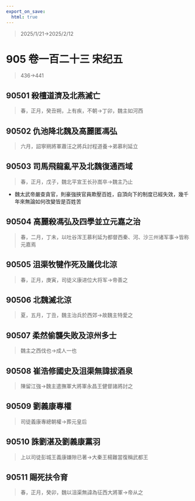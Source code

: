 ```yaml
---
export_on_save:
  html: true
---
```


> 2025/1/21->2025/2/12

# 905 卷一百二十三 宋纪五

> 436->441

## 90501 殺檀道濟及北燕滅亡
> 春，正月，癸丑朔，上有疾，不朝->丁卯，魏主如河西

## 90502 仇池降北魏及高麗匿馮弘
> 六月，詔寧朔將軍蕭汪之將兵討程道養->弟慕利延立

## 90503 司馬飛龍亂平及北魏復通西域
> 春，正月，戊子，魏北平宣王长孙嵩卒->魏主乃止
- 魏太武帝嚴查貪官，則豪強挾官員欺壓百姓，自頂向下的制度已經失效，幾千年來無論如何改變皆是百姓苦

## 90504 高麗殺馮弘及四學並立元嘉之治
> 春，二月，丁未，以吐谷浑王慕利延为都督西秦、河、沙三州诸军事->皆称元嘉焉

## 90505 沮渠牧犍作死及議伐北涼
> 春，正月，庚寅，司徒义康进位大将军->帝善之

## 90506 北魏滅北涼
> 夏，五月，丁丑，魏主治兵於西郊->故魏主特愛之

## 90507 柔然偷襲失敗及涼州多士
> 魏主之西伐也->成人一也

## 90508 崔浩修國史及沮渠無諱拔酒泉
> 陳留江強->魏主遣撫軍大將軍永昌王健督諸將討之

## 90509 劉義康專權
> 司徒義康專總朝權->葬元皇后

## 90510 誅劉湛及劉義康黨羽
> 上以司徒彭城王義康嫌隙已著->大秦王楊難當復稱武都王

## 90511 賜死扶令育
> 春，正月，癸卯，魏以沮渠無諱為征西大將軍->帝从之